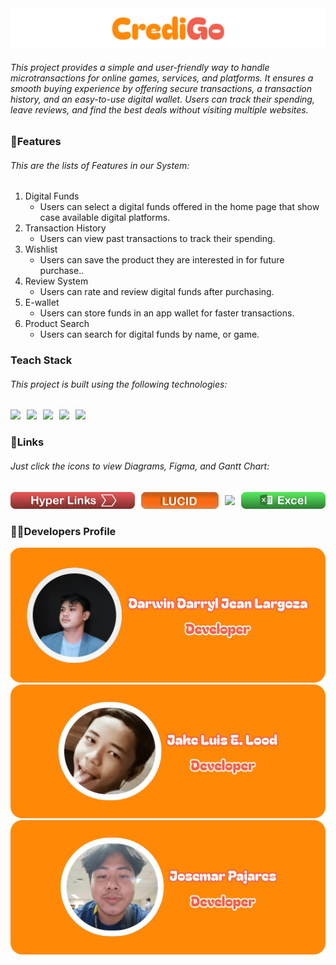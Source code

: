 <!-- Logo -->
<div style="display: flex; align-items: center; gap: 10px;">
  <img
    src="https://github.com/Dadaisuk1/Dadaisuk1/blob/main/media/CrediGo(3).svg"
  />
</div>

<h6>
  This project provides a simple and user-friendly way to handle microtransactions for online games, services, and platforms. It ensures a smooth buying experience by offering secure transactions, a transaction history, and an easy-to-use digital wallet. Users can track their spending, leave reviews, and find the best deals without visiting multiple websites.
</h6>

### 🚀Features
<h6>
  This are the lists of Features in our System:
</h6>
<ol>
  <li>
    Digital Funds
    <ul>
      <li>Users can select a digital funds offered in the home page that show case available digital platforms.</li>
    </ul>
  </li>
  <li>
    Transaction History
    <ul>
      <li>Users can view past transactions to track their spending.</li>
    </ul>
  </li>
  <li>
    Wishlist
    <ul>
      <li>Users can save the product they are interested in for future purchase..</li>
    </ul>
  </li>
  <li>
    Review System
    <ul>
      <li>Users can rate and review digital funds after purchasing.</li>
    </ul>
  </li>
  <li>
    E-wallet
    <ul>
      <li>Users can store funds in an app wallet for faster transactions.</li>
    </ul>
  </li>
  <li>
    Product Search
    <ul>
      <li>Users can search for digital funds by name, or game.</li>
    </ul>
  </li>
</ol>

### Teach Stack
<h6>
  This project is built using the following technologies:
</h6>

<div style="display: flex; align-items: center; gap: 10px;">
  <a href="#" style="text-decoration: none;">
    <img
      src="https://raw.githubusercontent.com/marwin1991/profile-technology-icons/refs/heads/main/icons/git.png"
    />
  </a>
  <a href="#" style="text-decoration: none;">
    <img
      src="https://raw.githubusercontent.com/marwin1991/profile-technology-icons/refs/heads/main/icons/spring.png"
    />
  </a>
  <a href="#" style="text-decoration: none;">
    <img
      src="https://raw.githubusercontent.com/marwin1991/profile-technology-icons/refs/heads/main/icons/react.png"
    />
  </a>
  <a href="#" style="text-decoration: none;">
    <img
      src="https://raw.githubusercontent.com/marwin1991/profile-technology-icons/refs/heads/main/icons/android.png"
    />
  </a>
  <a href="#" style="text-decoration: none;">
    <img
      src="  https://raw.githubusercontent.com/marwin1991/profile-technology-icons/refs/heads/main/icons/postgresql.png"
    />
  </a>
</div>

### 🔗Links

<h6>
  Just click the icons to view Diagrams, Figma, and Gantt Chart:
</h6>
<div style="display: flex; align-items: center; gap: 10px; text-decoration: none;">
  <a href="#" style="text-decoration: none;">
    <img
      src="https://github.com/Dadaisuk1/Dadaisuk1/blob/main/media/hp.svg"
      alt="Just click to the logo's to go the links."
    />
  </a>
  <a href="https://lucid.app/lucidchart/59c36890-8e4d-48da-8aca-16e5c81e1054/edit?viewport_loc=-1024%2C-387%2C2217%2C1039%2C0_0&invitationId=inv_87b4ae2b-4f35-4f92-9fce-7e6728ac5c6f" style="text-decoration: none;">
    <img
      src="https://github.com/Dadaisuk1/Dadaisuk1/blob/main/media/Lucide.svg"
    />
  </a>
  <a href="https://www.figma.com/design/nlGKqwtZBEyUyPYoN3uaKw/CrediGo?t=5uXRMXJg4xgnEZQv-1" style="text-decoration: none;">
    <img
      src="https://img.shields.io/badge/figma-%23F24E1E.svg?style=plastic&logo=figma&logoColor=white"
    />
  </a>
  <a href="#" style="text-decoration: none;">
    <img
      src="https://github.com/Dadaisuk1/Dadaisuk1/blob/main/media/Gahntt%20Chart.svg"
    />
  </a>
</div>

### 🧑‍💻Developers Profile

<a href="https://github.com/Dadaisuk1" style="text-decoration: none;">
    <img
      src="https://github.com/Dadaisuk1/Dadaisuk1/blob/main/media/Dev(1).svg"
    />
</a>

<a href="https://github.com/whysoserious3221" style="text-decoration: none;">
    <img
      src="https://github.com/Dadaisuk1/Dadaisuk1/blob/main/media/Dev(2).svg"
    />
</a>

<a href="https://github.com/Boyax123123" style="text-decoration: none;">
    <img
      src="https://github.com/Dadaisuk1/Dadaisuk1/blob/main/media/Dev(3).svg"
    />
</a>




